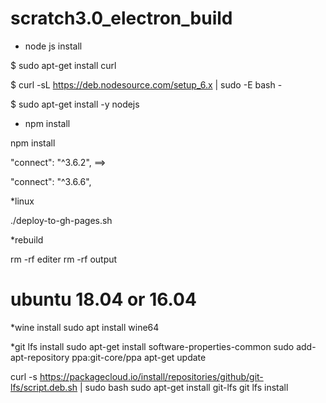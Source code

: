 # scratch3.0_electron_build

* node js install

$ sudo apt-get install curl

$ curl -sL https://deb.nodesource.com/setup_6.x | sudo -E bash -

$ sudo apt-get install -y nodejs


* npm install

npm install

"connect": "^3.6.2", ==> 

"connect": "^3.6.6",

*linux


./deploy-to-gh-pages.sh


*rebuild

rm -rf editer
rm -rf output

# ubuntu 18.04 or 16.04
*wine install
sudo apt install wine64 

*git lfs install
sudo apt-get install software-properties-common
sudo add-apt-repository ppa:git-core/ppa
apt-get update

curl -s https://packagecloud.io/install/repositories/github/git-lfs/script.deb.sh | sudo bash
sudo apt-get install git-lfs
git lfs install

